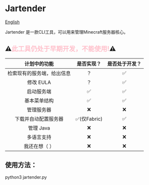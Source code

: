 # Jartender

[English](https://github.com/tucaoba2333/Jartender/blob/main/README_EN.md)

Jartender 是一款CLI工具，可以用来管理Minecraft服务器核心。

## ⚠<font color=pink>此工具仍处于早期开发，不能使用!</font>⚠

|          计划中的功能           | 是否实现？ | 是否处于开发？ |
|:-------------------------:|:-----:|:-------:|
|  检索现有的服务端，给出信息   |   ？   |    ✅    |
|          修改 EULA          |   ？   |    ✅    |
|           启动服务端           |   ✅   |    ✅    |
|          基本菜单结构           |   ✅   |    ✅    |
|           管理服务器           |   ❌   |    ❌    |
|        下载并自动配置服务器         |   ✅(仅Fabric)   |    ✅    |
|          管理 Java          |   ❌   |    ❌    |
|           多语言支持           |   ❌   |    ❌    |
|          我还在想（ ）          |   ❌   |    ❌    |


## 使用方法：
python3 jartender.py
